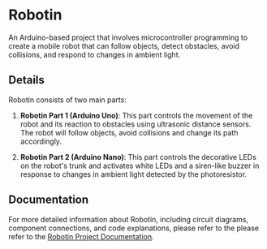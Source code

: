 # Robotin 

An Arduino-based project that involves microcontroller programming to create a mobile robot that can follow objects, detect obstacles, avoid collisions, and respond to changes in ambient light. 

## Details

Robotin consists of two main parts:

1. **Robotin Part 1 (Arduino Uno)**: This part controls the movement of the robot and its reaction to obstacles using ultrasonic distance sensors. The robot will follow objects, avoid collisions and change its path accordingly. 

2. **Robotin Part 2 (Arduino Nano)**: This part controls the decorative LEDs on the robot's trunk and activates white LEDs and a siren-like buzzer in response to changes in ambient light detected by the photoresistor. 


## Documentation

For more detailed information about Robotin, including circuit diagrams, component connections, and code explanations, please refer to the please refer to the [Robotin Project Documentation](https://docs.google.com/document/d/1AN5DLO1AYYPxbzwU2WJucq14HL8NkqOmr3_dqf-QASo/edit?pli=1).








